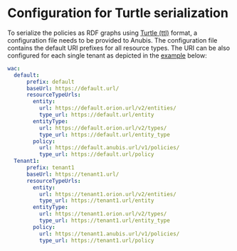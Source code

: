 # Configuration for Turtle serialization

To serialize the policies as RDF graphs using [Turtle (ttl)](https://www.w3.org/TR/turtle/)
format, a configuration file needs to be provided to Anubis.
The configuration file contains the default URI prefixes
for all resource types. The URI can be also configured for each single tenant
as depicted in the [example](https://github.com/orchestracities/anubis/blob/master/config/opa-service/default_wac_config.yml)
below:

```yml
wac:
  default:
      prefix: default
      baseUrl: https://default.url/
      resourceTypeUrls:
        entity:
          url: https://default.orion.url/v2/entities/
          type_url: https://default.url/entity
        entityType:
          url: https://default.orion.url/v2/types/
          type_url: https://default.url/entity_type
        policy:
          url: https://default.anubis.url/v1/policies/
          type_url: https://default.url/policy
  Tenant1:
      prefix: tenant1
      baseUrl: https://tenant1.url/
      resourceTypeUrls:
        entity:
          url: https://tenant1.orion.url/v2/entities/
          type_url: https://tenant1.url/entity
        entityType:
          url: https://tenant1.orion.url/v2/types/
          type_url: https://tenant1.url/entity_type
        policy:
          url: https://tenant1.anubis.url/v1/policies/
          type_url: https://tenant1.url/policy

```
